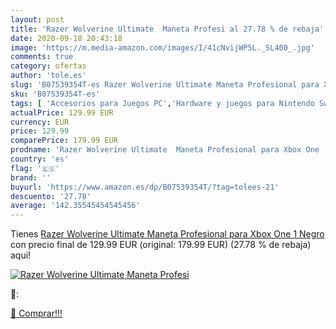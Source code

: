 ```yaml
---
layout: post
title: 'Razer Wolverine Ultimate  Maneta Profesi al 27.78 % de rebaja'
date: 2020-09-18 20:43:18
image: 'https://m.media-amazon.com/images/I/41cNvijWP5L._SL400_.jpg'
comments: true
category: ofertas
author: 'tole.es'
slug: 'B07539354T-es Razer Wolverine Ultimate Maneta Profesional para Xbox One...'
sku: 'B07539354T-es'
tags: [ 'Accesorios para Juegos PC','Hardware y juegos para Nintendo Switch','Hardware y juegos para PlayStation 4','Juegos para Nintendo Switch','Juegos para PlayStation 4','Juegos y Accesorios para PC','Teclados para gamers para PC','Videojuegos','xbox', ]
actualPrice: 129.99 EUR
currency: EUR
price: 129.99
comparePrice: 179.99 EUR
prodname: 'Razer Wolverine Ultimate  Maneta Profesional para Xbox One  1  Negro'
country: 'es'
flag: '🇪🇸'
brand: ''
buyurl: 'https://www.amazon.es/dp/B07539354T/?tag=tolees-21'
descuento: '27.78'
average: '142.35545454545456'
---
```


Tienes [Razer Wolverine Ultimate  Maneta Profesional para Xbox One  1  Negro](https://www.amazon.es/dp/B07539354T/?tag=tolees-21) con precio final de  129.99 EUR (original: 179.99 EUR) (27.78 %  de rebaja) aqui!

[![Razer Wolverine Ultimate  Maneta Profesi](https://m.media-amazon.com/images/I/41cNvijWP5L._SL400_.jpg)](https://www.amazon.es/dp/B07539354T/?tag=tolees-21)

🔎:


[🛒 Comprar!!!](https://www.amazon.es/dp/B07539354T/?tag=tolees-21)
